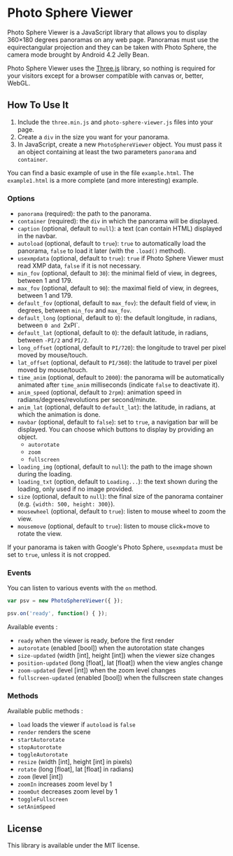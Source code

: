 # Photo Sphere Viewer

Photo Sphere Viewer is a JavaScript library that allows you to display 360×180 degrees panoramas on any web page. Panoramas must use the equirectangular projection and they can be taken with Photo Sphere, the camera mode brought by Android 4.2 Jelly Bean.

Photo Sphere Viewer uses the [Three.js](http://threejs.org) library, so nothing is required for your visitors except for a browser compatible with canvas or, better, WebGL.

## How To Use It

1. Include the `three.min.js` and `photo-sphere-viewer.js` files into your page.
2. Create a `div` in the size you want for your panorama.
3. In JavaScript, create a new `PhotoSphereViewer` object. You must pass it an object containing at least the two parameters `panorama` and `container`.

You can find a basic example of use in the file `example.html`. The `example1.html` is a more complete (and more interesting) example.

### Options

  * `panorama` (required): the path to the panorama.
  * `container` (required): the `div` in which the panorama will be displayed.
  * `caption` (optional, default to `null`): a text (can contain HTML) displayed in the navbar.
  * `autoload` (optional, default to `true`): `true` to automatically load the panorama, `false` to load it later (with the `.load()` method).
  * `usexmpdata` (optional, default to `true`): `true` if Photo Sphere Viewer must read XMP data, `false` if it is not necessary.
  * `min_fov` (optional, default to `30`): the minimal field of view, in degrees, between 1 and 179.
  * `max_fov` (optional, default to `90`): the maximal field of view, in degrees, between 1 and 179.
  * `default_fov` (optional, default to `max_fov`): the default field of view, in degrees, between `min_fov` and `max_fov`.
  * `default_long` (optional, default to `0`): the default longitude, in radians, between `0 and `2xPI`.
  * `default_lat` (optional, default to `0`): the default latitude, in radians, between `-PI/2` and `PI/2`.
  * `long_offset` (optional, default to `PI/720`): the longitude to travel per pixel moved by mouse/touch.
  * `lat_offset` (optional, default to `PI/360`): the latitude to travel per pixel moved by mouse/touch.
  * `time_anim` (optional, default to `2000`): the panorama will be automatically animated after `time_anim` milliseconds (indicate `false` to deactivate it).
  * `anim_speed` (optional, default to `2rpm`): animation speed in radians/degrees/revolutions per second/minute.
  * `anim_lat` (optional, default to  `default_lat`): the latitude, in radians, at which the animation is done.
  * `navbar` (optional, default to `false`): set to `true`, a navigation bar will be displayed. You can choose which buttons to display by providing an object.
    * `autorotate`
    * `zoom`
    * `fullscreen`
  * `loading_img` (optional, default to `null`): the path to the image shown during the loading.
  * `loading_txt` (option, default to `Loading...`): the text shown during the loading, only used if no image provided.
  * `size` (optional, default to `null`): the final size of the panorama container (e.g. `{width: 500, height: 300}`).
  * `mousewheel` (optional, default to `true`): listen to mouse wheel to zoom the view.
  * `mousemove` (optional, default to `true`): listen to mouse click+move to rotate the view.

If your panorama is taken with Google's Photo Sphere, `usexmpdata` must be set to `true`, unless it is not cropped.


### Events

You can listen to various events with the `on` method.

```js
var psv = new PhotoSphereViewer({ });

psv.on('ready', function() { });
```

Available events :

  * `ready` when the viewer is ready, before the first render
  * `autorotate` (enabled [bool]) when the autorotation state changes
  * `size-updated` (width [int], height [int]) when the viewer size changes
  * `position-updated` (long [float], lat [float]) when the view angles change
  * `zoom-updated` (level [int]) when the zoom level changes
  * `fullscreen-updated` (enabled [bool]) when the fullscreen state changes

### Methods

Available public methods :

  * `load` loads the viewer if `autoload` is `false`
  * `render` renders the scene
  * `startAutorotate`  
  * `stopAutorotate`  
  * `toggleAutorotate`
  * `resize` (width [int], height [int] in pixels)
  * `rotate` (long [float], lat [float] in radians)
  * `zoom` (level [int])
  * `zoomIn` increases zoom level by 1
  * `zoomOut` decreases zoom level by 1
  * `toggleFullscreen`
  * `setAnimSpeed`

## License

This library is available under the MIT license.
